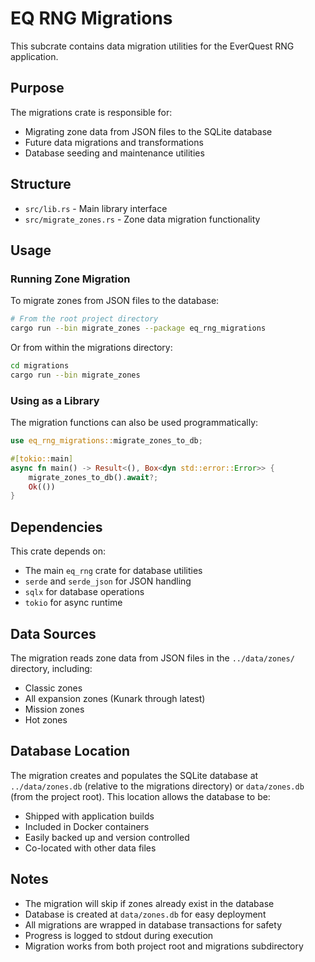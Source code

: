 # EQ RNG Migrations

This subcrate contains data migration utilities for the EverQuest RNG application.

## Purpose

The migrations crate is responsible for:
- Migrating zone data from JSON files to the SQLite database
- Future data migrations and transformations
- Database seeding and maintenance utilities

## Structure

- `src/lib.rs` - Main library interface
- `src/migrate_zones.rs` - Zone data migration functionality

## Usage

### Running Zone Migration

To migrate zones from JSON files to the database:

```bash
# From the root project directory
cargo run --bin migrate_zones --package eq_rng_migrations
```

Or from within the migrations directory:

```bash
cd migrations
cargo run --bin migrate_zones
```

### Using as a Library

The migration functions can also be used programmatically:

```rust
use eq_rng_migrations::migrate_zones_to_db;

#[tokio::main]
async fn main() -> Result<(), Box<dyn std::error::Error>> {
    migrate_zones_to_db().await?;
    Ok(())
}
```

## Dependencies

This crate depends on:
- The main `eq_rng` crate for database utilities
- `serde` and `serde_json` for JSON handling
- `sqlx` for database operations
- `tokio` for async runtime

## Data Sources

The migration reads zone data from JSON files in the `../data/zones/` directory, including:
- Classic zones
- All expansion zones (Kunark through latest)
- Mission zones
- Hot zones

## Database Location

The migration creates and populates the SQLite database at `../data/zones.db` (relative to the migrations directory) or `data/zones.db` (from the project root). This location allows the database to be:

- Shipped with application builds
- Included in Docker containers
- Easily backed up and version controlled
- Co-located with other data files

## Notes

- The migration will skip if zones already exist in the database
- Database is created at `data/zones.db` for easy deployment
- All migrations are wrapped in database transactions for safety
- Progress is logged to stdout during execution
- Migration works from both project root and migrations subdirectory